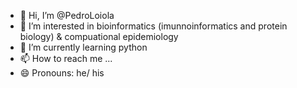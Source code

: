 - 👋 Hi, I’m @PedroLoiola
- 👀 I’m interested in bioinformatics (imunnoinformatics and protein biology) & compuational epidemiology
- 🌱 I’m currently learning python
- 📫 How to reach me ...
- 😄 Pronouns: he/ his

<!---
PedroLoiola/PedroLoiola is a ✨ special ✨ repository because its `README.md` (this file) appears on your GitHub profile.
You can click the Preview link to take a look at your changes.
--->
